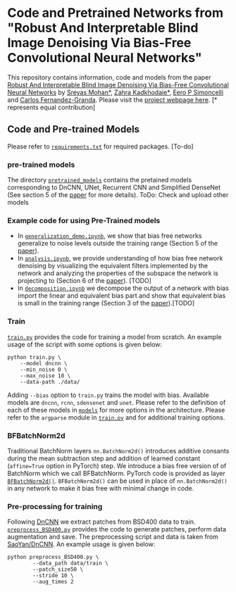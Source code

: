# Code and Pretrained Networks from <br>"Robust And Interpretable Blind Image Denoising Via Bias-Free Convolutional Neural Networks"

This repository contains information, code and models from the paper [Robust And Interpretable Blind Image Denoising Via Bias-Free Convolutional Neural Networks](https://arxiv.org/abs/1906.05478) by [Sreyas Mohan*](https://sreyas-mohan.github.io), [Zahra Kadkhodaie*](https://www.linkedin.com/in/zahra-kadkhodaie-1b415680), [Eero P Simoncelli](https://www.cns.nyu.edu/~eero/) and [Carlos Fernandez-Granda](https://cims.nyu.edu/~cfgranda/). Please visit the [project webpage here](https://labforcomputationalvision.github.io/bias_free_denoising/). [* represents equal contribution]

## Code and Pre-trained Models

Please refer to [`requirements.txt`](requirements.txt) for required packages. [To-do]

### pre-trained models
The directory [`pretrained_models`](allcodes/pretrained_models) contains the pretained models corresponding to DnCNN, UNet, Recurrent CNN and Simplified DenseNet (See section 5 of the [paper](https://arxiv.org/pdf/1906.05478.pdf) for more details).
ToDo: Check and upload other models

### Example code for using Pre-Trained models

* In [`generalization_demo.ipynb`](allcodes/generalization_demo.ipynb), we show that bias free networks generalize to noise levels outside the training range (Section 5 of the [paper](https://arxiv.org/pdf/1906.05478.pdf)).
* In [`analysis.ipynb`](analysis.ipynb), we provide understanding of how bias free network denoising by visualizing the equivalent filters implemented by the network and analyzing the properties of the subspace the network is projecting to (Section 6 of the [paper](https://arxiv.org/pdf/1906.05478.pdf)). [TODO]
* In [`decomposition.ipynb`](decomposition.ipynb) we decompose the output of a network with bias import the linear and equivalent bias part and show that equivalent bias is small in the training range (Section 3 of the [paper](https://arxiv.org/pdf/1906.05478.pdf)).[TODO]

### Train

[`train.py`](allcodes/train.py) provides the code for training a model from scratch. An example usage of the script with some options is given below:

```shell
python train.py \
	--model dncnn \
	--min_noise 0 \
	--max_noise 10 \
	--data-path ./data/
```

Adding `--bias` option to `train.py` trains the model with bias. Available models are `dncnn`, `rcnn`, `sdensenet` and `unet`. Please refer to the definition of each of these models in [`models`](models) for more options in the architecture. Please refer to the `argparse` module in [`train.py`](allcodes/train.py) and for additional training options. 

### BFBatchNorm2d

Traditional BatchNorm layers `nn.BatchNorm2d()` introduces additive consants during the mean subtraction step and addition of learned constant (`affine=True` option in PyTorch) step. We introduce a bias free version of of BatchNorm which we call BFBatchNorm. PyTorch code is provided as layer [`BFBatchNorm2d()`](allcodes/models/BFBatchNorm2d.py). `BFBatchNorm2d()` can be used in place of `nn.BatchNorm2d()` in any network to make it bias free with minimal change in code. 

### Pre-processing for training

Following [DnCNN](https://arxiv.org/abs/1608.03981) we extract patches from BSD400 data to train. 
 [`preprocess_BSD400.py`](`allcodes/scripts/preprocess_BSD400.py`) provides the code to generate patches, perform data augmentation and save. The preprocessing script and data is taken from [SaoYan/DnCNN](https://github.com/SaoYan/DnCNN-PyTorch). An example usage is given below:
```shell
python preprocess_BSD400.py \
		--data_path data/train \
		--patch_size50 \
		--stride 10 \
		--aug_times 2
```
